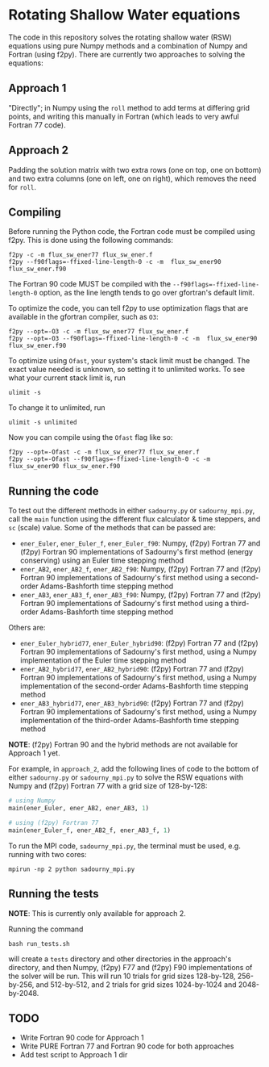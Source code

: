 # Rotating Shallow Water equations
The code in this repository solves the rotating shallow water (RSW) equations using pure Numpy methods and a combination of Numpy and Fortran (using f2py). There are currently two approaches to solving the equations:

## Approach 1
"Directly"; in Numpy using the `roll` method to add terms at differing grid points, and writing this manually in Fortran (which leads to very awful Fortran 77 code).

## Approach 2
Padding the solution matrix with two extra rows (one on top, one on bottom) and two extra columns (one on left, one on right), which removes the need for `roll`.

## Compiling
Before running the Python code, the Fortran code must be compiled using f2py. This is done using the following commands:

```
f2py -c -m flux_sw_ener77 flux_sw_ener.f
f2py --f90flags=-ffixed-line-length-0 -c -m  flux_sw_ener90 flux_sw_ener.f90
```

The Fortran 90 code MUST be compiled with the `--f90flags=-ffixed-line-length-0` option, as the line length tends to go over gfortran's default limit.

To optimize the code, you can tell f2py to use optimization flags that are available in the gfortran compiler, such as `O3`:

```
f2py --opt=-O3 -c -m flux_sw_ener77 flux_sw_ener.f
f2py --opt=-O3 --f90flags=-ffixed-line-length-0 -c -m  flux_sw_ener90 flux_sw_ener.f90
```

To optimize using `Ofast`, your system's stack limit must be changed. The exact value needed is unknown, so setting it to unlimited works. To see what your current stack limit is, run

```
ulimit -s
```

To change it to unlimited, run

```
ulimit -s unlimited
```

Now you can compile using the `Ofast` flag like so:

```
f2py --opt=-Ofast -c -m flux_sw_ener77 flux_sw_ener.f
f2py --opt=-Ofast --f90flags=-ffixed-line-length-0 -c -m  flux_sw_ener90 flux_sw_ener.f90
```

## Running the code
To test out the different methods in either `sadourny.py` or `sadourny_mpi.py`, call the `main` function using the different flux calculator & time steppers, and `sc` (scale) value. Some of the methods that can be passed are:

- `ener_Euler`, `ener_Euler_f`, `ener_Euler_f90`: Numpy, (f2py) Fortran 77 and (f2py) Fortran 90 implementations of Sadourny's first method (energy conserving) using an Euler time stepping method
- `ener_AB2`, `ener_AB2_f`, `ener_AB2_f90`: Numpy, (f2py) Fortran 77 and (f2py) Fortran 90 implementations of Sadourny's first method using a second-order Adams-Bashforth time stepping method
- `ener_AB3`, `ener_AB3_f`, `ener_AB3_f90`: Numpy, (f2py) Fortran 77 and (f2py) Fortran 90 implementations of Sadourny's first method using a third-order Adams-Bashforth time stepping method

Others are:

- `ener_Euler_hybrid77`, `ener_Euler_hybrid90`: (f2py) Fortran 77 and (f2py) Fortran 90 implementations of Sadourny's first method, using a Numpy implementation of the Euler time stepping method
- `ener_AB2_hybrid77`, `ener_AB2_hybrid90`: (f2py) Fortran 77 and (f2py) Fortran 90 implementations of Sadourny's first method, using a Numpy implementation of the second-order Adams-Bashforth time stepping method
- `ener_AB3_hybrid77`, `ener_AB3_hybrid90`: (f2py) Fortran 77 and (f2py) Fortran 90 implementations of Sadourny's first method, using a Numpy implementation of the third-order Adams-Bashforth time stepping method

**NOTE**: (f2py) Fortran 90 and the hybrid methods are not available for Approach 1 yet.

For example, in `approach_2`, add the following lines of code to the bottom of either `sadourny.py` or `sadourny_mpi.py` to solve the RSW equations with Numpy and (f2py) Fortran 77 with a grid size of 128-by-128:

```python
# using Numpy
main(ener_Euler, ener_AB2, ener_AB3, 1)

# using (f2py) Fortran 77
main(ener_Euler_f, ener_AB2_f, ener_AB3_f, 1)
```

To run the MPI code, `sadourny_mpi.py`, the terminal must be used, e.g. running with two cores:

```
mpirun -np 2 python sadourny_mpi.py
```

## Running the tests
**NOTE**: This is currently only available for approach 2.

Running the command

```
bash run_tests.sh
```

will create a `tests` directory and other directories in the approach's directory, and then Numpy, (f2py) F77 and (f2py) F90 implementations of the solver will be run. This will run 10 trials for grid sizes 128-by-128, 256-by-256, and 512-by-512, and 2 trials for grid sizes 1024-by-1024 and 2048-by-2048.


## TODO
- Write Fortran 90 code for Approach 1
- Write PURE Fortran 77 and Fortran 90 code for both approaches
- Add test script to Approach 1 dir
